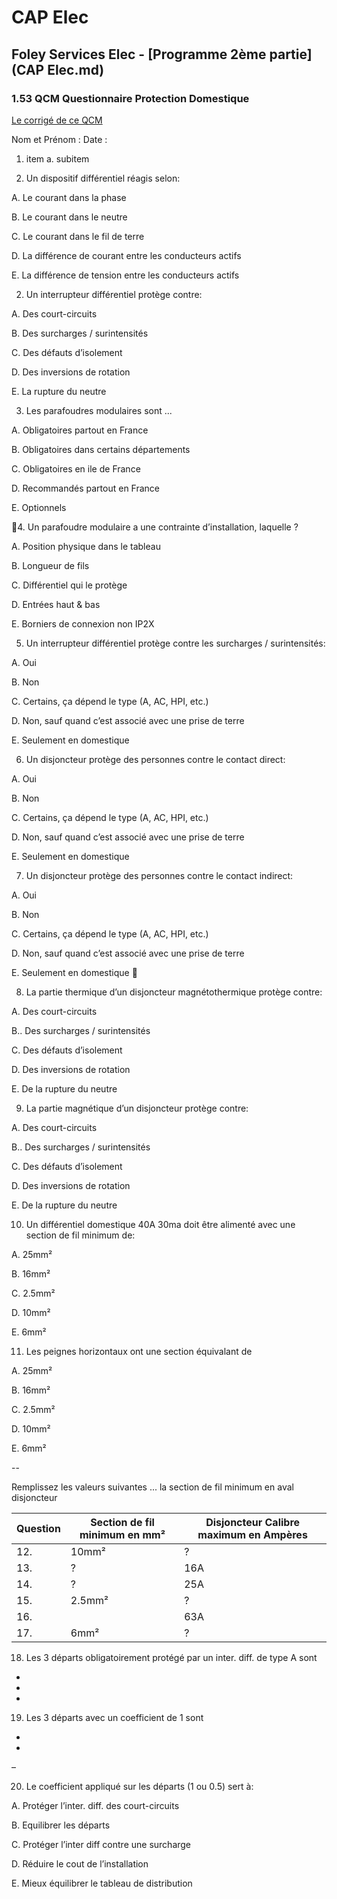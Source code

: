 # CAP Elec
## Foley Services Elec - [Programme 2ème partie](CAP Elec.md)

### 1.53 QCM Questionnaire Protection Domestique

[Le corrigé de ce QCM](./1_03_QCM.md)





Nom et Prénom	:	Date :

1. item
   a. subitem

1. Un dispositif différentiel réagis selon:

  A. Le courant dans la phase

  B. Le courant dans le neutre

  C. Le courant dans le fil de terre

  D. La différence de courant entre les conducteurs actifs

  E. La différence de tension entre les conducteurs actifs


2. Un interrupteur différentiel protège contre:

  A. Des court-circuits

  B. Des surcharges / surintensités

  C. Des défauts d’isolement

  D. Des inversions de rotation

  E. La rupture du neutre


3. Les parafoudres modulaires sont ...

  A. Obligatoires partout en France

  B. Obligatoires dans certains départements

  C. Obligatoires en ile de France

  D. Recommandés partout en France

  E. Optionnels

4. Un parafoudre modulaire a une contrainte d’installation, laquelle ?

  A. Position physique dans le tableau

  B. Longueur de fils

  C. Différentiel qui le protège

  D. Entrées haut & bas

  E. Borniers de connexion non IP2X


5. Un interrupteur différentiel protège contre les surcharges / surintensités:

  A. Oui

  B. Non

  C. Certains, ça dépend le type (A, AC, HPI, etc.)

  D. Non, sauf quand c’est associé avec une prise de terre

  E. Seulement en domestique



6. 	Un disjoncteur protège des personnes contre le contact direct:

  A. Oui

  B. Non

  C. Certains, ça dépend le type (A, AC, HPI, etc.)

  D. Non, sauf quand c’est associé avec une prise de terre

  E. Seulement en domestique



7. Un disjoncteur protège des personnes contre le contact indirect:

  A. Oui

  B. Non

  C. Certains, ça dépend le type (A, AC, HPI, etc.)

  D. Non, sauf quand c’est associé avec une prise de terre

  E. Seulement en domestique


8. La partie thermique d’un disjoncteur magnétothermique protège contre:

  A. Des court-circuits

  B.. Des surcharges / surintensités

  C. Des défauts d’isolement

  D. Des inversions de rotation

  E. De la rupture du neutre


9. La partie magnétique d’un disjoncteur protège contre:

  A. Des court-circuits

  B.. Des surcharges / surintensités

  C. Des défauts d’isolement

  D. Des inversions de rotation

  E. De la rupture du neutre


10. Un différentiel domestique 40A 30ma doit être alimenté avec une section de fil minimum de:

  A. 25mm²

  B. 16mm²

  C. 2.5mm²

  D. 10mm²

  E. 6mm²


11. Les peignes horizontaux ont une section équivalant de

  A. 25mm²

  B. 16mm²

  C. 2.5mm²

  D. 10mm²

  E. 6mm²

--

Remplissez les valeurs suivantes ... la section de fil minimum en aval disjoncteur

| Question | Section de fil minimum en mm² | Disjoncteur Calibre maximum en Ampères |
|----|-------------------------------|-------------|
| 12. | 10mm² | ? |
| 13. | ? | 16A |
| 14. | ? | 25A |
| 15. | 2.5mm² | ? |
| 16. |  | 63A |
| 17. | 6mm² | ? |



18. Les 3 départs obligatoirement protégé par un inter. diff. de type A sont

-

-

-



19. Les 3 départs avec un coefficient de 1 sont

-

-

–



20. Le coefficient appliqué sur les départs (1 ou 0.5) sert à:

  A. Protéger l’inter. diff. des court-circuits

  B. Equilibrer les départs

  C. Protéger l’inter diff contre une surcharge

  D. Réduire le cout de l’installation

  E. Mieux équilibrer le tableau de distribution
